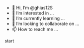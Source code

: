 - 👋 Hi, I’m @ghias12S
- 👀 I’m interested in ...
- 🌱 I’m currently learning ...
- 💞️ I’m looking to collaborate on ...
- 📫 How to reach me ...

<!---
ghias12S/ghias12S is a ✨ special ✨ repository because its `README.md` (this file) appears on your GitHub profile.
You can click the Preview link to take a look at your changes.
--->
start
